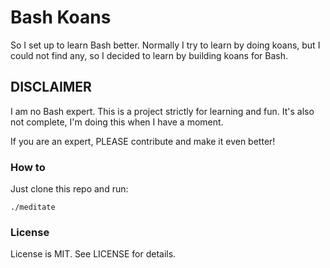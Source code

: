 # Bash Koans

So I set up to learn Bash better. Normally I try to learn by doing koans, but I could not find any, so I decided to learn by building koans for Bash.

## DISCLAIMER

I am no Bash expert. This is a project strictly for learning and fun. It's also not complete, I'm doing this when I have a moment.

If you are an expert, PLEASE contribute and make it even better!

### How to

Just clone this repo and run:

    ./meditate

### License

License is MIT. See LICENSE for details.

